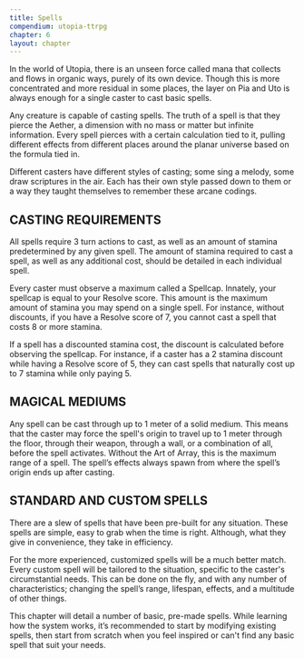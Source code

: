 ```yaml
---
title: Spells
compendium: utopia-ttrpg
chapter: 6
layout: chapter
---
```

In the world of Utopia, there is an unseen force called mana that collects and flows in organic ways, purely of its own device. Though this is more concentrated and more residual in some places, the layer on Pia and Uto is always enough for a single caster to cast basic spells.

Any creature is capable of casting spells. The truth of a spell is that they pierce the Aether, a dimension with no mass or matter but infinite information. Every spell pierces with a certain calculation tied to it, pulling different effects from different places around the planar universe based on the formula tied in.

Different casters have different styles of casting; some sing a melody, some draw scriptures in the air. Each has their own style passed down to them or a way they taught themselves to remember these arcane codings.

## CASTING REQUIREMENTS

All spells require 3 turn actions to cast, as well as an amount of stamina predetermined by any given spell. The amount of stamina required to cast a spell, as well as any additional cost, should be detailed in each individual spell.

Every caster must observe a maximum called a Spellcap. Innately, your spellcap is equal to your Resolve score. This amount is the maximum amount of stamina you may spend on a single spell. For instance, without discounts, if you have a Resolve score of 7, you cannot cast a spell that costs 8 or more stamina.

If a spell has a discounted stamina cost, the discount is calculated before observing the spellcap. For instance, if a caster has a 2 stamina discount while having a Resolve score of 5, they can cast spells that naturally cost up to 7 stamina while only paying 5.

## MAGICAL MEDIUMS

Any spell can be cast through up to 1 meter of a solid medium. This means that the caster may force the spell's origin to travel up to 1 meter through the floor, through their weapon, through a wall, or a combination of all, before the spell activates. Without the Art of Array, this is the maximum range of a spell. The spell’s effects always spawn from where the spell’s origin ends up after casting.

## STANDARD AND CUSTOM SPELLS

There are a slew of spells that have been pre-built for any situation. These spells are simple, easy to grab when the time is right. Although, what they give in convenience, they take in efficiency.

For the more experienced, customized spells will be a much better match. Every custom spell will be tailored to the situation, specific to the caster's circumstantial needs. This can be done on the fly, and with any number of characteristics; changing the spell’s range, lifespan, effects, and a multitude of other things.

This chapter will detail a number of basic, pre-made spells. While learning how the system works, it’s recommended to start by modifying existing spells, then start from scratch when you feel inspired or can't find any basic spell that suit your needs.
